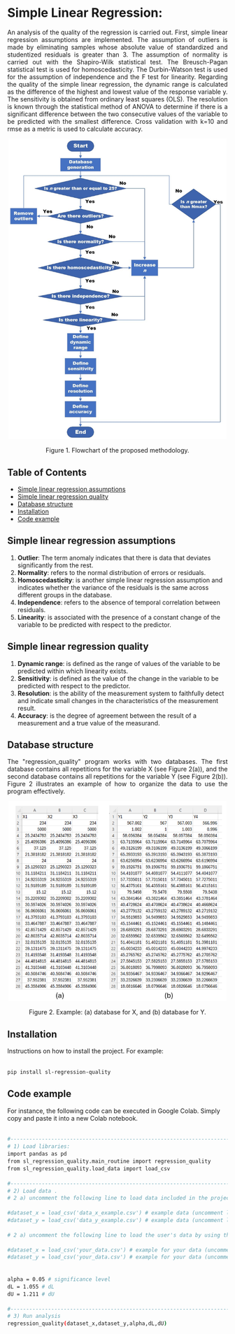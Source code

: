 # Simple Linear Regression:
<div align="justify">
An analysis of the quality of the regression is carried out.
First, simple linear regression assumptions are implemented. The assumption of outliers is made by eliminating samples whose absolute value of standardized and studentized residuals is greater than 3. The assumption of normality is carried out with the Shapiro-Wilk statistical test. The Breusch-Pagan statistical test is used for homoscedasticity. The Durbin-Watson test is used for the assumption of independence and the F test for linearity.
Regarding the quality of the simple linear regression, the dynamic range is calculated as the difference of the highest and lowest value of the response variable y. The sensitivity is obtained from ordinary least squares (OLS). The resolution is known through the statistical method of ANOVA to determine if there is a significant difference between the two consecutive values of the variable to be predicted with the smallest difference. Cross validation with k=10 and rmse as a metric is used to calculate accuracy.
</div>

<p align="center">
    <img src="https://raw.githubusercontent.com/aplatag/project_SL_regression_quality/main/images/RlinealMW.jpeg" alt="methodology" width="500" >
</p>
<div align="center">
Figure 1. Flowchart of the proposed methodology.
</div>


## Table of Contents
- [Simple linear regression assumptions](#simple-linear-regression-assumptions)
- [Simple linear regression quality](#simple-linear-regression-quality)
- [Database structure](#database-structure)
- [Installation](#installation)
- [Code example](#code-example)



## Simple linear regression assumptions

1.  **Outlier**: The term anomaly indicates that there is data that deviates significantly from the rest.
2. **Normality**: refers to the normal distribution of errors or residuals.
3. **Homoscedasticity**:  is another simple linear regression assumption and indicates whether the variance of the residuals is the same across different groups in the database.
4. **Independence**:  refers to the absence of temporal correlation between residuals.
5. **Linearity**:  is associated with the presence of a constant change of the variable to be predicted with respect to the predictor.

## Simple linear regression quality

1.	**Dynamic range**: is defined as the range of values of the variable to be predicted within which linearity exists.
2.	**Sensitivity**: is defined as the value of the change in the variable to be predicted with respect to the predictor.
3.	**Resolution**: is the ability of the measurement system to faithfully detect and indicate small changes in the characteristics of the measurement result.
4.	**Accuracy**: is the degree of agreement between the result of a measurement and a true value of the measurand.

## Database structure
<div align="justify">
The "regression_quality" program works with two databases. The first database contains all repetitions for the variable X (see Figure 2(a)), and the second database contains all repetitions for the variable Y (see Figure 2(b)). Figure 2 illustrates an example of how to organize the data to use the program effectively.
</div>


<p align="center">
    <img src="https://raw.githubusercontent.com/aplatag/project_SL_regression_quality/main/images/example_dataset.png" alt="database" width="500" >
</p>
<div align="center">
Figure 2. Example: (a) database for X, and (b) database for Y.
</div>

## Installation

Instructions on how to install the project. For example:
```bash

pip install sl-regression-quality
```
## Code example
For instance, the following code can be executed in Google Colab. Simply copy and paste it into a new Colab notebook.
```bash

#--------------------------------------------------------------------------------
# 1) Load libraries:
import pandas as pd
from sl_regression_quality.main_routine import regression_quality
from sl_regression_quality.load_data import load_csv

#--------------------------------------------------------------------------------
# 2) Load data . 
# 2 a) uncomment the following line to load data included in the project (as an example)

#dataset_x = load_csv('data_x_example.csv') # example data (uncomment line)
#dataset_y = load_csv('data_y_example.csv') # example data (uncomment line)

# 2 a) uncomment the following line to load the user's data by using the .csv file (described in the Database Structure section)

#dataset_x = load_csv('your_data.csv') # example for your data (uncomment line)
#dataset_y = load_csv('your_data.csv') # example for your data (uncomment line)


alpha = 0.05 # significance level
dL = 1.055 # dL
dU = 1.211 # dU

#--------------------------------------------------------------------------------
# 3) Run analysis
regression_quality(dataset_x,dataset_y,alpha,dL,dU)

```
